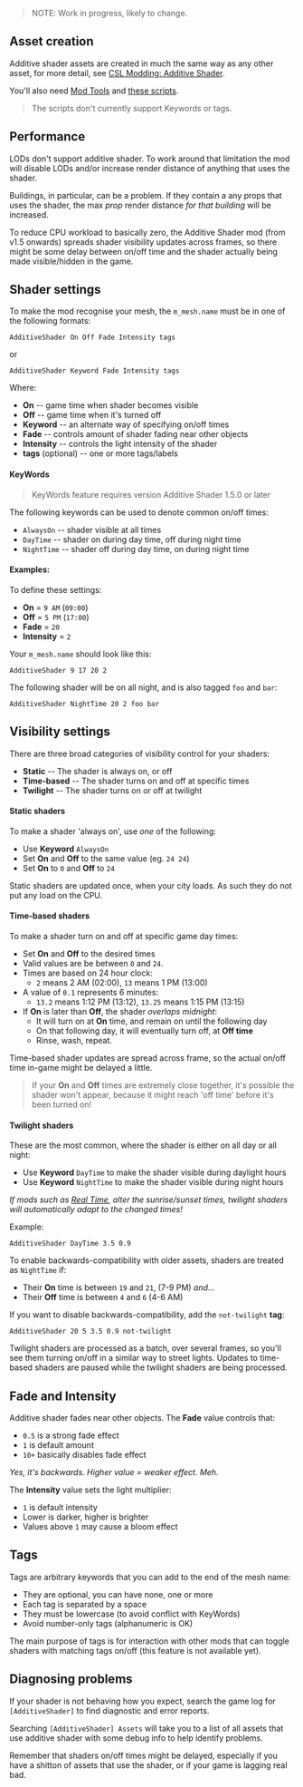> NOTE: Work in progress, likely to change.

## Asset creation

Additive shader assets are created in much the same way as any other asset, for
more detail, see [CSL Modding: Additive Shader](https://cslmodding.info/mod/additive-shader/).

You'll also need [Mod Tools](https://steamcommunity.com/sharedfiles/filedetails/?id=450877484)
and [these scripts](https://gist.github.com/ronyx69/97a8efae47d6828f01d7d0ab8189fd73).

> The scripts don't currently support Keywords or tags.

## Performance

LODs don't support additive shader. To work around that limitation the mod will
disable LODs and/or increase render distance of anything that uses the shader.

Buildings, in particular, can be a problem. If they contain a any props that
uses the shader, the max _prop_ render distance _for that building_ will be
increased.

To reduce CPU workload to basically zero, the Additive Shader mod (from v1.5
onwards) spreads shader visibility updates across frames, so there might be some
delay between on/off time and the shader actually being made visible/hidden in
the game.

## Shader settings

To make the mod recognise your mesh, the `m_mesh.name` must be in one of the
following formats:

```
AdditiveShader On Off Fade Intensity tags
```

or

```
AdditiveShader Keyword Fade Intensity tags
```

Where:

* **On** -- game time when shader becomes visible
* **Off** -- game time when it's turned off
* **Keyword** -- an alternate way of specifying on/off times
* **Fade** -- controls amount of shader fading near other objects
* **Intensity** -- controls the light intensity of the shader
* **tags** (optional) -- one or more tags/labels

#### KeyWords

> KeyWords feature requires version Additive Shader 1.5.0 or later

The following keywords can be used to denote common on/off times:

* `AlwaysOn` -- shader visible at all times
* `DayTime` -- shader on during day time, off during night time
* `NightTime` -- shader off during day time, on during night time

#### Examples:

To define these settings:

* **On** = `9 AM` (`09:00`)
* **Off** = `5 PM` (`17:00`)
* **Fade** = `20`
* **Intensity** = `2`

Your `m_mesh.name` should look like this:

```
AdditiveShader 9 17 20 2
```

The following shader will be on all night, and is also tagged `foo` and `bar`:

```
AdditiveShader NightTime 20 2 foo bar
```

## Visibility settings

There are three broad categories of visibility control for your shaders:

* **Static** -- The shader is always on, or off
* **Time-based** -- The shader turns on and off at specific times
* **Twilight** -- The shader turns on or off at twilight

#### Static shaders

To make a shader 'always on', use _one_ of the following:

* Use **Keyword** `AlwaysOn`
* Set **On** and **Off** to the same value (eg. `24 24`)
* Set **On** to `0` and **Off** to `24`

Static shaders are updated once, when your city loads. As such they do not put
any load on the CPU.

#### Time-based shaders

To make a shader turn on and off at specific game day times:

* Set **On** and **Off** to the desired times
* Valid values are be between `0` and `24`.
* Times are based on 24 hour clock:
    * `2` means 2 AM (02:00), `13` means 1 PM (13:00)
* A value of `0.1` represents 6 minutes:
    * `13.2` means 1:12 PM (13:12), `13.25` means 1:15 PM (13:15)
* If **On** is later than **Off**, the shader _overlaps midnight_:
   * It will turn on at **On** time, and remain on until the following day
   * On that following day, it will eventually turn off, at **Off time**
   * Rinse, wash, repeat.

Time-based shader updates are spread across frame, so the actual on/off time
in-game might be delayed a little.

> If your **On** and **Off** times are extremely close together, it's possible
the shader won't appear, because it might reach 'off time' before it's
been turned on!

#### Twilight shaders

These are the most common, where the shader is either on all day or all night:

* Use **Keyword** `DayTime` to make the shader visible during daylight hours
* Use **Keyword** `NightTime` to make the shader visible during night hours

_If mods such as [Real Time](https://steamcommunity.com/sharedfiles/filedetails/?id=1420955187),
alter the sunrise/sunset times, twilight shaders will automatically adapt to the changed times!_

Example:

```
AdditiveShader DayTime 3.5 0.9
```

To enable backwards-compatibility with older assets, shaders are treated
as `NightTime` if:

* Their **On** time is between `19` and `21`, (7-9 PM) _and..._
* Their **Off** time is between `4` and `6` (4-6 AM)

If you want to disable backwards-compatibility, add the `not-twilight` **tag**:

```
AdditiveShader 20 5 3.5 0.9 not-twilight
```

Twilight shaders are processed as a batch, over several frames, so you'll see
them turning on/off in a similar way to street lights. Updates to time-based
shaders are paused while the twilight shaders are being processed.

## Fade and Intensity

Additive shader fades near other objects. The **Fade** value controls that:

* `0.5` is a strong fade effect
* `1` is default amount
* `10+` basically disables fade effect

_Yes, it's backwards. Higher value = weaker effect. Meh._

The **Intensity** value sets the light multiplier:

* `1` is default intensity
* Lower is darker, higher is brighter
* Values above `1` may cause a bloom effect

## Tags

Tags are arbitrary keywords that you can add to the end of the mesh name:

* They are optional, you can have none, one or more
* Each tag is separated by a space
* They must be lowercase (to avoid conflict with KeyWords)
* Avoid number-only tags (alphanumeric is OK)

The main purpose of tags is for interaction with other mods that can toggle
shaders with matching tags on/off (this feature is not available yet).

## Diagnosing problems

If your shader is not behaving how you expect, search the game log for
`[AdditiveShader]` to find diagnostic and error reports.

Searching `[AdditiveShader] Assets` will take you to a list of all assets
that use additive shader with some debug info to help identify problems.

Remember that shaders on/off times might be delayed, especially if you have a
shitton of assets that use the shader, or if your game is lagging real bad.
